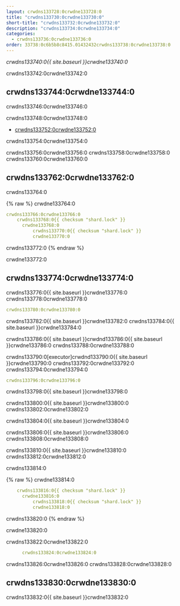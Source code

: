 ```yaml
---
layout: crwdns133728:0crwdne133728:0
title: "crwdns133730:0crwdne133730:0"
short-title: "crwdns133732:0crwdne133732:0"
description: "crwdns133734:0crwdne133734:0"
categories:
  - crwdns133736:0crwdne133736:0
order: 33738:0c6b5b8c8415.01432432crwdns133738:0crwdne133738:0
---
```

*crwdns133740:0{{ site.baseurl }}crwdne133740:0*

crwdns133742:0crwdne133742:0

## crwdns133744:0crwdne133744:0

crwdns133746:0crwdne133746:0

crwdns133748:0crwdne133748:0

- <a href="crwdns133750:0crwdne133750:0"
target="_blank">crwdns133752:0crwdne133752:0</a>

crwdns133754:0crwdne133754:0

crwdns133756:0crwdne133756:0 crwdns133758:0crwdne133758:0 crwdns133760:0crwdne133760:0

## crwdns133762:0crwdne133762:0

crwdns133764:0

{% raw %}
crwdne133764:0

```yaml
crwdns133766:0crwdne133766:0
    crwdns133768:0{{ checksum "shard.lock" }}
      crwdne133768:0
          crwdns133770:0{{ checksum "shard.lock" }}
          crwdne133770:0    
```

crwdns133772:0
{% endraw %}

crwdne133772:0

## crwdns133774:0crwdne133774:0

crwdns133776:0{{ site.baseurl }}crwdne133776:0 crwdns133778:0crwdne133778:0

```yaml
crwdns133780:0crwdne133780:0
```

crwdns133782:0{{ site.baseurl }}crwdne133782:0 crwdns133784:0{{ site.baseurl }}crwdne133784:0

crwdns133786:0{{ site.baseurl }}crwdnd133786:0{{ site.baseurl }}crwdne133786:0 crwdns133788:0crwdne133788:0

crwdns133790:0[executor]crwdnd133790:0{{ site.baseurl }}crwdne133790:0 crwdns133792:0crwdne133792:0 crwdns133794:0crwdne133794:0

```yaml
crwdns133796:0crwdne133796:0
```

crwdns133798:0{{ site.baseurl }}crwdne133798:0

crwdns133800:0{{ site.baseurl }}crwdne133800:0 crwdns133802:0crwdne133802:0

crwdns133804:0{{ site.baseurl }}crwdne133804:0

crwdns133806:0{{ site.baseurl }}crwdne133806:0 crwdns133808:0crwdne133808:0

crwdns133810:0{{ site.baseurl }}crwdne133810:0 crwdns133812:0crwdne133812:0

crwdns133814:0

{% raw %}
crwdne133814:0

```yaml
    crwdns133816:0{{ checksum "shard.lock" }}
      crwdne133816:0
          crwdns133818:0{{ checksum "shard.lock" }}
          crwdne133818:0
```

crwdns133820:0
{% endraw %}

crwdne133820:0

crwdns133822:0crwdne133822:0

```yaml
      crwdns133824:0crwdne133824:0
```

crwdns133826:0crwdne133826:0 crwdns133828:0crwdne133828:0

## crwdns133830:0crwdne133830:0

crwdns133832:0{{ site.baseurl }}crwdne133832:0